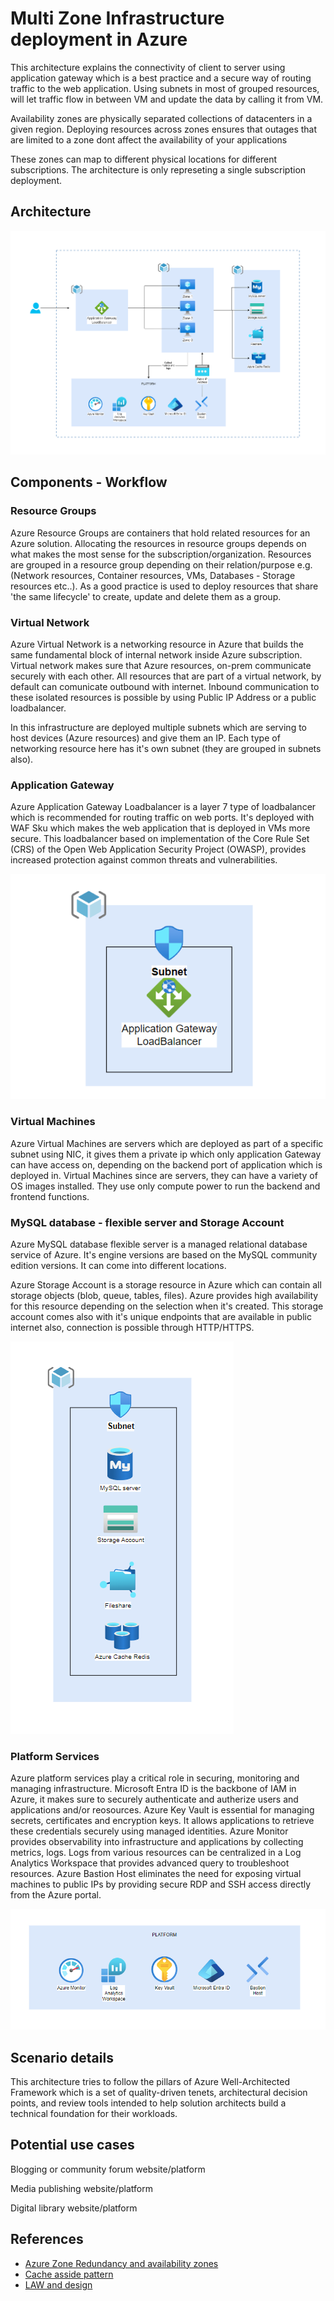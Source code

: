 
# Multi Zone Infrastructure deployment in Azure

This architecture explains the connectivity of client to server using application gateway which is a best practice and a secure way of routing traffic to the web application. Using subnets in most of grouped resources, will let traffic flow in between VM and update the data by calling it from VM.

Availability zones are physically separated collections of datacenters in a given region. Deploying resources across zones ensures that outages that are limited to a zone dont affect the availability of your applications

These zones can map to different physical locations for different subscriptions. The architecture is only represeting a single subscription deployment.

## Architecture

![multi-zone-azure-infrastructure-deployment.png](components/multi-zone-azure-infrastructure-deployment.png)


## Components - Workflow

### Resource Groups

Azure Resource Groups are containers that hold related resources for an Azure solution. Allocating the resources in resource groups depends on what makes the most sense for the subscription/organization. Resources are grouped in a resource group depending on their relation/purpose e.g. (Network resources, Container resources, VMs, Databases - Storage resources etc..). As a good practice is used to deploy resources that share 'the same lifecycle' to create, update and delete them as a group.


### Virtual Network

Azure Virtual Network is a networking resource in Azure that builds the same fundamental block of internal network inside Azure subscription. Virtual network makes sure that Azure resources, on-prem communicate securely with each other. All resources that are part of a virtual network, by default can comunicate outbound with internet. Inbound communication to these isolated resources is possible by using Public IP Address or a public loadbalancer.

In this infrastructure are deployed multiple subnets which are serving to host devices (Azure resources) and give them an IP. Each type of networking resource here has it's own subnet (they are grouped in subnets also).

### Application Gateway

Azure Application Gateway Loadbalancer is a layer 7 type of loadbalancer which is recommended for routing traffic on web ports. It's deployed with WAF Sku which makes the web application that is deployed in VMs more secure. This loadbalancer based on implementation of the Core Rule Set (CRS) of the Open Web Application Security Project (OWASP), provides increased protection against common threats and vulnerabilities.

![application-gateway.png](components/application-gateway.png)

### Virtual Machines

Azure Virtual Machines are servers which are deployed as part of a specific subnet using NIC, it gives them a private ip which only application Gateway can have access on, depending on the backend port of application which is deployed in. Virtual Machines since are servers, they can have a variety of OS images installed. They use only compute power to run the backend and frontend functions.

### MySQL database - flexible server and Storage Account

Azure MySQL database flexible server is a managed relational database service of Azure. It's engine versions are based on the MySQL community edition versions. It can come into different locations.

Azure Storage Account is a storage resource in Azure which can contain all storage objects (blob, queue, tables, files). Azure provides high availability for this resource depending on the selection when it's created. This storage account comes also with it's unique endpoints that are available in public internet also, connection is possible through HTTP/HTTPS.

![storage-data.png](components/storage-data.png)

### Platform Services

Azure platform services play a critical role in securing, monitoring and managing infrastructure. Microsoft Entra ID is the backbone of IAM in Azure, it makes sure to securely authenticate and autherize users and applications and/or reosources. Azure Key Vault is essential for managing secrets, certificates and encryption keys. It allows applications to retrieve these credentials securely using managed identities. Azure Monitor provides observability into infrastructure and applications by collecting metrics, logs. Logs from various resources can be centralized in a Log Analytics Workspace that provides advanced query to troubleshoot resources. Azure Bastion Host eliminates the need for exposing virtual machines to public IPs by providing secure RDP and SSH access directly from the Azure portal.

![platform.png](components/platform.png)


## Scenario details

This architecture tries to follow the pillars of Azure Well-Architected Framework which is a set of quality-driven tenets, architectural decision points, and review tools intended to help solution architects build a technical foundation for their workloads.

## Potential use cases

Blogging or community forum website/platform

Media publishing website/platform

Digital library website/platform

## References

 - [Azure Zone Redundancy and availability zones](https://learn.microsoft.com/en-us/azure/reliability/availability-zones-overview?tabs=azure-cli#types-of-availability-zone-support)
 - [Cache asside pattern](https://learn.microsoft.com/en-us/azure/architecture/patterns/cache-aside)
 - [LAW and design](https://learn.microsoft.com/en-us/azure/azure-monitor/logs/workspace-design)